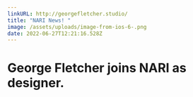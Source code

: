 ```yaml
---
linkURL: http://georgefletcher.studio/
title: "NARI News! "
image: /assets/uploads/image-from-ios-6-.png
date: 2022-06-27T12:21:16.528Z
---
```

# George Fletcher joins NARI as designer.